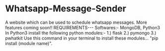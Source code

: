 # Whatsapp-Message-Sender
A website which can be used to schedule whatsapp messages. More features coming soon!!
REQUIREMENTS---
Softwares:-
MongoDB, Python3
In Python3 install the following python modules:-
1.) flask 
2.) pymongo 
3.) pwhatkit
Use this command in your terminal to install these modules...
"pip install (module name)".
